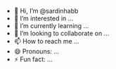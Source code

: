 - 👋 Hi, I’m @sardinhabb
- 👀 I’m interested in ...
- 🌱 I’m currently learning ...
- 💞️ I’m looking to collaborate on ...
- 📫 How to reach me ...
- 😄 Pronouns: ...
- ⚡ Fun fact: ...

<!---
sardinhabb/sardinhabb is a ✨ special ✨ repository because its `README.md` (this file) appears on your GitHub profile.
You can click the Preview link to take a look at your changes.
--->
